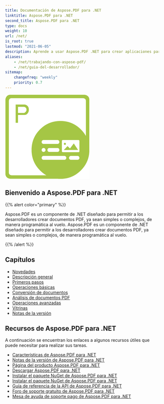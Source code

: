 ```yaml
---
title: Documentación de Aspose.PDF para .NET
linktitle: Aspose.PDF para .NET
second_title: Aspose.PDF para .NET
type: docs
weight: 10
url: /net/
is_root: true
lastmod: "2021-06-05"
description: Aprende a usar Aspose.PDF .NET para crear aplicaciones para el procesamiento de documentos PDF en cualquier plataforma usando C#, VB. Explora tutoriales, código de muestra y más.
aliases:
    - /net/trabajando-con-aspose-pdf/
    - /net/guia-del-desarrollador/           
sitemap:
    changefreq: "weekly"
    priority: 0.7
---
```

![Imagen del logo de Aspose.PDF para .NET](aspose_pdf-for-net.png)

## Bienvenido a Aspose.PDF para .NET

{{% alert color="primary" %}}

Aspose.PDF es un componente de .NET diseñado para permitir a los desarrolladores crear documentos PDF, ya sean simples o complejos, de manera programática al vuelo.
Aspose.PDF es un componente de .NET diseñado para permitir a los desarrolladores crear documentos PDF, ya sean simples o complejos, de manera programática al vuelo.

{{% /alert %}}

## Capítulos

- [Novedades](/pdf/net/whatsnew/)
- [Descripción general](/pdf/net/overview/)
- [Primeros pasos](/pdf/net/get-started/)
- [Operaciones básicas](/pdf/net/basic-operations/)
- [Conversión de documentos](/pdf/net/converting/)
- [Análisis de documentos PDF](/pdf/net/parsing/)
- [Operaciones avanzadas](/pdf/net/advanced-operations/)
- [Vitrinas](/pdf/net/showcases/)
- [Notas de la versión](https://releases.aspose.com/pdf/net/release-notes/)

## Recursos de Aspose.PDF para .NET

A continuación se encuentran los enlaces a algunos recursos útiles que puede necesitar para realizar sus tareas.

- [Características de Aspose.PDF para .NET](/pdf/net/key-features/)
- [Notas de la versión de Aspose.PDF para .NET](https://releases.aspose.com/pdf/net/release-notes/)
- [Página del producto Aspose.PDF para .NET](https://products.aspose.com/pdf/net/)
- [Descargar Aspose.PDF para .NET](https://releases.aspose.com/pdf/net/)
- [Instalar el paquete NuGet de Aspose.PDF para .NET](https://www.nuget.org/packages/Aspose.PDF/)
- [Instalar el paquete NuGet de Aspose.PDF para .NET](https://www.nuget.org/packages/Aspose.PDF/)
- [Guía de referencia de la API de Aspose.PDF para .NET](https://reference.aspose.com/pdf/net)
- [Foro de soporte gratuito de Aspose.PDF para .NET](https://forum.aspose.com/c/pdf/10)
- [Mesa de ayuda de soporte pago de Aspose.PDF para .NET](https://helpdesk.aspose.com/)
